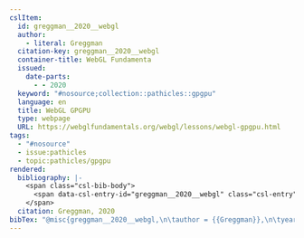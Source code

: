 ```yaml
---
cslItem:
  id: greggman__2020__webgl
  author:
    - literal: Greggman
  citation-key: greggman__2020__webgl
  container-title: WebGL Fundamenta
  issued:
    date-parts:
      - - 2020
  keyword: "#nosource;collection::pathicles::gpgpu"
  language: en
  title: WebGL GPGPU
  type: webpage
  URL: https://webglfundamentals.org/webgl/lessons/webgl-gpgpu.html
tags:
  - "#nosource"
  - issue:pathicles
  - topic:pathicles/gpgpu
rendered:
  bibliography: |-
    <span class="csl-bib-body">
      <span data-csl-entry-id="greggman__2020__webgl" class="csl-entry">Greggman. 2020. <i>WebGL GPGPU</i>. WebGL Fundamenta. <a href='https://webglfundamentals.org/webgl/lessons/webgl-gpgpu.html'>https://webglfundamentals.org/webgl/lessons/webgl-gpgpu.html</a></span>
    </span>
  citation: Greggman, 2020
bibTex: "@misc{greggman__2020__webgl,\n\tauthor = {{Greggman}},\n\tyear = {2020},\n\ttitle = {WebGL {GPGPU}},\n\thowpublished = {https://webglfundamentals.org/webgl/lessons/webgl-gpgpu.html},\n}\n\n"
---
```

